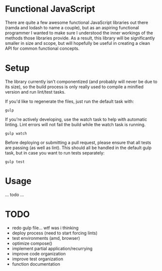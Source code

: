 Functional JavaScript
===

There are quite a few awesome functional JavaScript libraries out there (ramda and lodash to name a couple), but as an aspiring functional programmer I wanted to make sure I understood the inner workings of the methods those libraries provide. As a result, this library will be significantly smaller in size and scope, but will hopefully be useful in creating a clean API for common functional concepts.

Setup
===

The library currently isn't componentized (and probably will never be due to its size), so the build process is only really used to compile a minified version and run lint/test tasks.

If you'd like to regenerate the files, just run the default task with:

```
gulp
```

If you're actively developing, use the watch task to help with automatic linting. Lint errors will not fail the build while the watch task is running.

```
gulp watch
```

Before deploying or submitting a pull request, please ensure that all tests are passing (as well as lint). This should all be handled in the default gulp task, but in case you want to run tests separately:

```
gulp test
```

Usage
===
... todo ...

TODO
===
* redo gulp file... wtf was i thinking
* deploy process (need to start forcing lints)
* test environments (amd, browser)
* optimize compose()
* implement partial application/recurrying
* improve code organization
* improve test organization
* function documentation